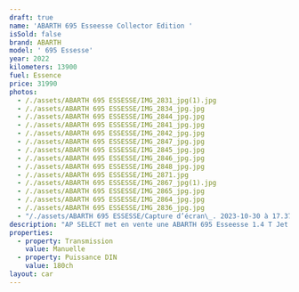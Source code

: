 ```yaml
---
draft: true
name: 'ABARTH 695 Esseesse Collector Edition '
isSold: false
brand: ABARTH
model: ' 695 Essesse'
year: 2022
kilometers: 13900
fuel: Essence
price: 31990
photos:
  - /./assets/ABARTH 695 ESSESSE/IMG_2831_jpg(1).jpg
  - /./assets/ABARTH 695 ESSESSE/IMG_2834_jpg.jpg
  - /./assets/ABARTH 695 ESSESSE/IMG_2844_jpg.jpg
  - /./assets/ABARTH 695 ESSESSE/IMG_2841_jpg.jpg
  - /./assets/ABARTH 695 ESSESSE/IMG_2842_jpg.jpg
  - /./assets/ABARTH 695 ESSESSE/IMG_2847_jpg.jpg
  - /./assets/ABARTH 695 ESSESSE/IMG_2845_jpg.jpg
  - /./assets/ABARTH 695 ESSESSE/IMG_2846_jpg.jpg
  - /./assets/ABARTH 695 ESSESSE/IMG_2848_jpg.jpg
  - /./assets/ABARTH 695 ESSESSE/IMG_2871.jpg
  - /./assets/ABARTH 695 ESSESSE/IMG_2867_jpg(1).jpg
  - /./assets/ABARTH 695 ESSESSE/IMG_2865_jpg.jpg
  - /./assets/ABARTH 695 ESSESSE/IMG_2864_jpg.jpg
  - /./assets/ABARTH 695 ESSESSE/IMG_2836_jpg.jpg
  - "/./assets/ABARTH 695 ESSESSE/Capture d’écran\_. 2023-10-30 à 17.37.45.jpeg.png"
description: "AP SELECT met en vente une ABARTH 695 Esseesse 1.4 T Jet 180ch collector edition boîte mécanique.\n\nModèle du 01/2022 avec 13900km.\n\nCouleur Scorpion Black, intérieur cuir /Alcantara / tissus noir\n\nCarte Grise française \U0001F1EB\U0001F1F7 sans malus.\n\nVendu avec une garantie 12 mois.\n\nLe véhicule est en parfait état avec carnet complet FIAT et historique limpide.\n\nService vidange 2024 effectué, Pneus et freins en parfait état.\n\nÉquipements et options :\n- Boîte mécanique 6\n- Sièges baquets SABELT « one of 695 »\n- Échappement Akrapovic\n- Freinage BREMBO\n- Différentiel à glissement limité\n- Jantes Esseesse Blanche 17\n- Habillage Intérieur Carbon\n- Pack Alcantara\n- Mode de conduite Scorpio\n- Multimédia U Connect\n- Apple car play\n- GPS 3D Europe\n- Phares Xénons\n- Feux de jour à LED\n- Controle automatique des feux de route ALS\n- Parc distance contrôle PDC arrière\n- Connexion Ipod et USB\n- Volant sport multifonctions\n- Affichage multifonctions plus\n- Climatisation bi zone\n- Éclairage et essuie-glaces automatique\n- Rétroviseurs int / ext Electrochrome\n- Bluetooth\n\nDisponible et visible sur RDV pour acheteur sérieux.\n\nPossibilité d'une garantie 3, 6 ou 12 mois en supplément.\n\nRéalisation des démarches d'immatriculation.\n\nAP SELECT c'est des solutions de courtage et conciergerie sur mesure pour profiter librement de sa passion et de son patrimoine.\n\nPrenez le volant, AP SELECT s'occupe du reste."
properties:
  - property: Transmission
    value: Manuelle
  - property: Puissance DIN
    value: 180ch
layout: car
---
```


